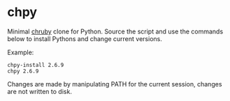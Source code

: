 # chpy

Minimal [chruby](https://github.com/postmodern/chruby) clone for Python. Source the script and use the commands below to install Pythons and change current versions.

Example:

```shell
chpy-install 2.6.9
chpy 2.6.9
```

Changes are made by manipulating PATH for the current session, changes
are not written to disk.
